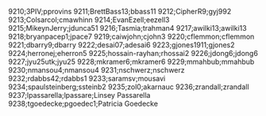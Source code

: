 9210;3PIV;pprovins
9211;BrettBass13;bbass11
9212;CipherR9;gyj992
9213;Colsarcol;cmawhinn
9214;EvanEzell;eezell3
9215;MikeynJerry;jdunca51
9216;Tasmia;trahman4
9217;awilki13;awilki13
9218;bryanpacep1;jpace7
9219;caiwjohn;cjohn3
9220;cflemmon;cflemmon
9221;dbarry9;dbarry
9222;desai07;adesai6
9223;gjones1911;gjones2
9224;herronej;eherron5
9225;hossain-rayhan;rhossai2
9226;jdong6;jdong6
9227;jyu25utk;jyu25
9228;mkramer6;mkramer6
9229;mmahbub;mmahbub
9230;nmansou4;nmansou4
9231;nschwerz;nschwerz
9232;rdabbs42;rdabbs1
9233;saramsv;mousavi
9234;spaulsteinberg;ssteinb2
9235;zol0;akarnauc
9236;zrandall;zrandall
9237;lpassarella;lpassare;Linsey Passarella
9238;tgoedecke;pgoedec1;Patricia Goedecke
